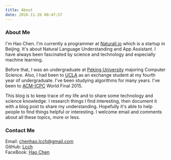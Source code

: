 ```yaml
---
title: About
date: 2016-11-26 00:47:57
---
```


### **About Me**

I'm Hao Chen. I'm currently a programmer at [Naturali.io](naturali.io) which is a startup in Beijing. It's about Natural Language Understanding and App Assistant. I have always been fascinated by science and technology and especially machine learning. 

Before that, I was an undergraduate at [Peking University](http://www.pku.edu.cn) majoring Computer Science. Also, I had been to [UCLA](http://www.ucla.edu) as an exchange student at my fourth year of undergraduate. I've been studying algorithms for many years. I've been to [ACM-ICPC](http://icpc.baylor.edu/) World Final 2015.

This blog is to keep trace of my life and to share some technology and science knowledge. I research things I find interesting, then document it with a blog post to share my understanding. Hopefully it's able to help people to find things helpful or interesting. I welcome email and comments about all these topics, more or less.


### **Contact Me**

Email: [chenhao.lcch@gmail.com](mailto:chenhao.lcch@gmail.com)  
GitHub: [Lcch](https://www.github.com/Lcch)  
FaceBook: [Hao Chen](https://www.facebook.com/chenhao.lcch)  
